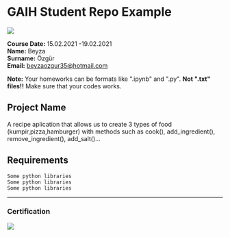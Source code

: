 # GAIH Student Repo Example
![](img/logo.png)

**Course Date:** 15.02.2021 -19.02.2021  
**Name:** Beyza  
**Surname:** Özgür  
**Email:** beyzaozgur35@hotmail.com  

**Note:** Your homeworks can be formats like ".ipynb" and ".py". **Not ".txt" files!!** Make sure that your codes works.  

## Project Name
A recipe aplication that allows us to create 3 types of food (kumpir,pizza,hamburger) with methods such as cook(), add_ingredient(), remove_ingredient(), add_salt()...  

## Requirements
```
Some python libraries
Some python libraries
Some python libraries
```
---

### Certification
![](img/certificate_ex.png)

